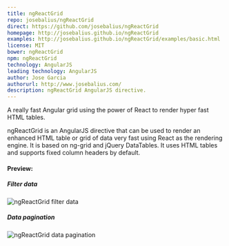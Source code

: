 ```yaml
---
title: ngReactGrid
repo: josebalius/ngReactGrid
direct: https://github.com/josebalius/ngReactGrid
homepage: http://josebalius.github.io/ngReactGrid
examples: http://josebalius.github.io/ngReactGrid/examples/basic.html
license: MIT
bower: ngReactGrid
npm: ngReactGrid
technology: AngularJS
leading technology: AngularJS
author: Jose Garcia
authorurl: http://www.josebalius.com/
description: ngReactGrid AngularJS directive.
---
```


A really fast Angular grid using the power of React to render hyper fast HTML tables.

ngReactGrid is an AngularJS directive that can be used to render an enhanced HTML table or grid 
of data very fast using React as the rendering engine. It is based on ng-grid and jQuery DataTables. 
It uses HTML tables and supports fixed column headers by default.

#### Preview:

##### Filter data
![ngReactGrid filter data](/images/libraries/ngreactgrid/ngreactgrid-filtering-example.png "ngReactGrid filter data")

##### Data pagination
![ngReactGrid data pagination](/images/libraries/ngreactgrid/ngreactgrid-sorting-with-paginaton.png "ngReactGrid data pagination")
